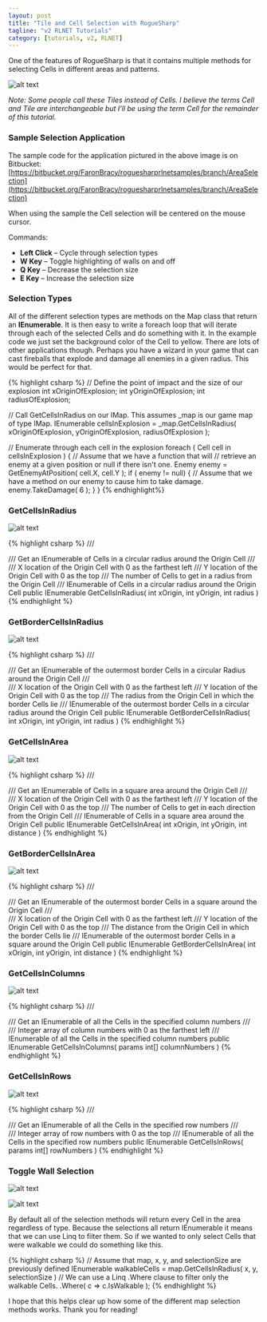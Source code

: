 ```yaml
---
layout: post
title: "Tile and Cell Selection with RogueSharp"
tagline: "v2 RLNET Tutorials"
category: [tutorials, v2, RLNET]
---
```

One of the features of RogueSharp is that it contains multiple methods for selecting Cells in different areas and patterns.

![alt text](/img/cell-selection.gif "Animation of cell selection")

*Note: Some people call these Tiles instead of Cells. I believe the terms Cell and Tile are interchangeable but I’ll be using the term Cell for the remainder of this tutorial.*

### Sample Selection Application

The sample code for the application pictured in the above image is on Bitbucket:
[https://bitbucket.org/FaronBracy/roguesharprlnetsamples/branch/AreaSelection](https://bitbucket.org/FaronBracy/roguesharprlnetsamples/branch/AreaSelection)

When using the sample the Cell selection will be centered on the mouse cursor.

Commands:

* **Left Click** – Cycle through selection types
* **W Key** – Toggle highlighting of walls on and off
* **Q Key** – Decrease the selection size
* **E Key** – Increase the selection size

### Selection Types

All of the different selection types are methods on the Map class that return an **IEnumerable<Cell>**. It is then easy to write a foreach loop that will iterate through each of the selected Cells and do something with it. In the example code we just set the background color of the Cell to yellow. There are lots of other applications though. Perhaps you have a wizard in your game that can cast fireballs that explode and damage all enemies in a given radius. This would be perfect for that.

{% highlight csharp %}
// Define the point of impact and the size of our explosion
int xOriginOfExplosion;
int yOriginOfExplosion;
int radiusOfExplosion;

// Call GetCellsInRadius on our IMap. This assumes _map is our game map of type IMap.
IEnumerable<Cell> cellsInExplosion =
  _map.GetCellsInRadius( xOriginOfExplosion, yOriginOfExplosion, radiusOfExplosion );

// Enumerate through each cell in the explosion
foreach ( Cell cell in cellsInExplosion )
{
  // Assume that we have a function that will
  // retrieve an enemy at a given position or null if there isn't one.
  Enemy enemy = GetEnemyAtPosition( cell.X, cell.Y );
  if ( enemy != null)
  {
    // Assume that we have a method on our enemy to cause him to take damage.
    enemy.TakeDamage( 6 );
  }
}
{% endhighlight%}

### GetCellsInRadius

![alt text](/img/getcellsinradius.png "GetCellsInRadius")

{% highlight csharp %}
/// <summary>
/// Get an IEnumerable of Cells in a circular radius around the Origin Cell
/// </summary>
/// <param name="xOrigin">X location of the Origin Cell with 0 as the farthest left</param>
/// <param name="yOrigin">Y location of the Origin Cell with 0 as the top</param>
/// <param name="radius">The number of Cells to get in a radius from the Origin Cell</param>
/// <returns>IEnumerable of Cells in a circular radius around the Origin Cell</returns>
public IEnumerable<Cell> GetCellsInRadius( int xOrigin, int yOrigin, int radius )
{% endhighlight %}

### GetBorderCellsInRadius

![alt text](/img/getbordercellsinradius.png "GetBorderCellsInRadius")

{% highlight csharp %}
/// <summary>
/// Get an IEnumerable of the outermost border Cells in a circular Radius around the Origin Cell
/// </summary>
/// <param name="xOrigin">X location of the Origin Cell with 0 as the farthest left</param>
/// <param name="yOrigin">Y location of the Origin Cell with 0 as the top</param>
/// <param name="radius">The radius from the Origin Cell in which the border Cells lie</param>
/// <returns>IEnumerable of the outermost border Cells in a circular radius around the Origin Cell</returns>
public IEnumerable<Cell> GetBorderCellsInRadius( int xOrigin, int yOrigin, int radius )
{% endhighlight %}

### GetCellsInArea

![alt text](/img/getcellsinarea.png "GetCellsInArea")

{% highlight csharp %}
/// <summary>
/// Get an IEnumerable of Cells in a square area around the Origin Cell
/// </summary>
/// <param name="xOrigin">X location of the Origin Cell with 0 as the farthest left</param>
/// <param name="yOrigin">Y location of the Origin Cell with 0 as the top</param>
/// <param name="distance">The number of Cells to get in each direction from the Origin Cell</param>
/// <returns>IEnumerable of Cells in a square area around the Origin Cell</returns>
public IEnumerable<Cell> GetCellsInArea( int xOrigin, int yOrigin, int distance )
{% endhighlight %}

### GetBorderCellsInArea

![alt text](/img/getbordercellsinarea.png "GetBorderCellsInArea")

{% highlight csharp %}
/// <summary>
/// Get an IEnumerable of the outermost border Cells in a square around the Origin Cell
/// </summary>
/// <param name="xOrigin">X location of the Origin Cell with 0 as the farthest left</param>
/// <param name="yOrigin">Y location of the Origin Cell with 0 as the top</param>
/// <param name="distance">The distance from the Origin Cell in which the border Cells lie</param>
/// <returns> IEnumerable of the outermost border Cells in a square around the Origin Cell</returns>
public IEnumerable<Cell> GetBorderCellsInArea( int xOrigin, int yOrigin, int distance )
{% endhighlight %}

### GetCellsInColumns

![alt text](/img/getcellsincolumns.png "GetCellsInColumns")

{% highlight csharp %}
/// <summary>
/// Get an IEnumerable of all the Cells in the specified column numbers
/// </summary>
/// <param name="columnNumbers">Integer array of column numbers with 0 as the farthest left</param>
/// <returns>IEnumerable of all the Cells in the specified column numbers</returns>
public IEnumerable<Cell> GetCellsInColumns( params int[] columnNumbers )
{% endhighlight %}

### GetCellsInRows

![alt text](/img/getcellsinrows.png "GetCellsInRows")

{% highlight csharp %}
/// <summary>
/// Get an IEnumerable of all the Cells in the specified row numbers
/// </summary>
/// <param name="rowNumbers">Integer array of row numbers with 0 as the top</param>
/// <returns>IEnumerable of all the Cells in the specified row numbers</returns>
public IEnumerable<Cell> GetCellsInRows( params int[] rowNumbers )
{% endhighlight %}

### Toggle Wall Selection

![alt text](/img/wallselectionoff.png "Wall selection off")

![alt text](/img/wallselectionon.png "Wall selection o")

By default all of the selection methods will return every Cell in the area regardless of type. Because the selections all return IEnumerable it means that we can use Linq to filter them. So if we wanted to only select Cells that were walkable we could do something like this.

{% highlight csharp %}
// Assume that map, x, y, and selectionSize are previously defined
IEnumerable<Cell> walkableCells = map.GetCellsInRadius( x, y, selectionSize )
// We can use a Linq .Where clause to filter only the walkable Cells.
  .Where( c => c.IsWalkable );
{% endhighlight %}

I hope that this helps clear up how some of the different map selection methods works. Thank you for reading!
